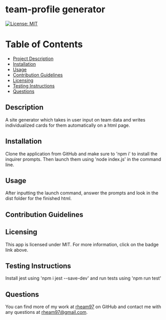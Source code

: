 
  # team-profile generator

  [![License: MIT](https://img.shields.io/badge/License-MIT-yellow.svg)](https://opensource.org/licenses/MIT)

  # Table of Contents
  * [Project Description](#description)
  * [Installation](#installation)
  * [Usage](#usage)
  * [Contribution Guidelines](#contribution-guidelines)
  * [Licensing](#license)
  * [Testing Instructions](#testing-instructions)
  * [Questions](#questions)
  
  <a name="description"></a>
  ## Description
  A site generator which takes in user input on team data and writes  individualized cards for them automatically on a html page.

  <a name="install"></a>
  ## Installation
  Clone the application from GitHub and make sure to 'npm i' to install the inquirer prompts. Then launch them using 'node index.js' in the command line.

  <a name="usage"></a>
  ## Usage
  After inputting the launch command, answer the prompts and look in the dist folder for the finished html.

  <a name="contribution"></a>
  ## Contribution Guidelines
  

  <a name="license"></a>
  ## Licensing
  This app is licensed under MIT. For more information, click on the badge link above.

  <a name="testing"></a>
  ## Testing Instructions
  Install jest using 'npm i jest --save-dev' and run tests using 'npm run test'

  <a name="questions"></a>
  ## Questions
  You can find more of my work at [rheam97](https://github.com/rheam97)
  on GitHub and contact me with any questions
  at rheam97@gmail.com.

